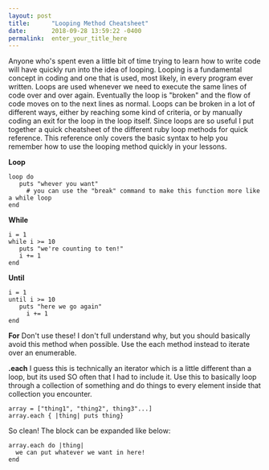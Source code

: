 ```yaml
---
layout: post
title:      "Looping Method Cheatsheet"
date:       2018-09-28 13:59:22 -0400
permalink:  enter_your_title_here
---
```



Anyone who's spent even a little bit of time trying to learn how to write code will have quickly run into the idea of looping. Looping is a fundamental concept in coding and one that is used, most likely, in every program ever written. Loops are used whenever we need to execute the same lines of code over and over again. Eventually the loop is "broken" and the flow of code moves on to the next lines as normal. Loops can be broken in a lot of different ways, either by reaching some kind of criteria, or by manually coding an exit for the loop in the loop itself. Since loops are so useful I put together a quick cheatsheet of the different ruby loop methods for quick reference. This reference only covers the basic syntax to help you remember how to use the looping method quickly in your lessons.

**Loop**
```
loop do
   puts "whever you want"
	 # you can use the "break" command to make this function more like a while loop
end
```

**While**
```
i = 1
while i >= 10
   puts "we're counting to ten!"
   i += 1
end
```

**Until**
```
i = 1
until i >= 10
   puts "here we go again"
	 i += 1
end
```

**For**
Don't use these! I don't full understand why, but you should basically avoid this method when possible. Use the each method instead to iterate over an enumerable. 

**.each**
I guess this is technically an iterator which is a little different than a loop, but its used SO often that I had to include it. Use this to basically loop through a collection of something and do things to every element inside that collection you encounter.
```
array = ["thing1", "thing2", thing3"...]
array.each { |thing| puts thing}
``` 
So clean! The block can be expanded like below:
```
array.each do |thing|
  we can put whatever we want in here!
end
